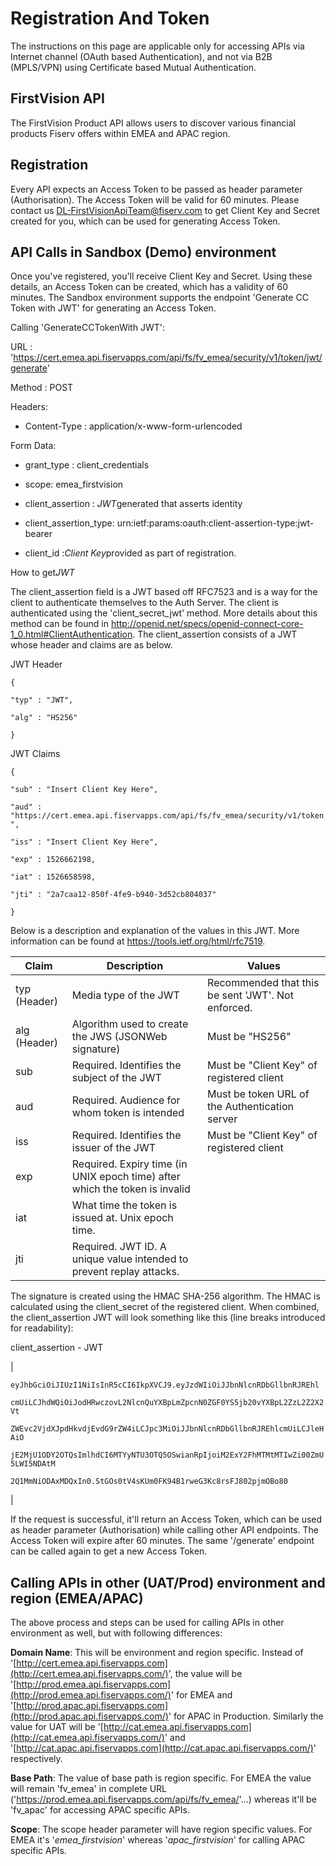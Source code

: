 Registration And Token
======================

The instructions on this page are applicable only for accessing APIs via Internet channel (OAuth based Authentication), and not via B2B (MPLS/VPN) using Certificate based Mutual Authentication.

FirstVision API
---------------

The FirstVision Product API allows users to discover various financial products Fiserv offers within EMEA and APAC region.

Registration
-------------

Every API expects an Access Token to be passed as header parameter (Authorisation). The Access Token will be valid for 60 minutes. Please contact us <DL-FirstVisionApiTeam@fiserv.com> to get Client Key and Secret created for you, which can be used for generating Access Token.

API Calls in Sandbox (Demo) environment
---------------------------------------

Once you've registered, you'll receive Client Key and Secret. Using these details, an Access Token can be created, which has a validity of 60 minutes. The Sandbox environment supports the endpoint 'Generate CC Token with JWT' for generating an Access Token.

Calling 'GenerateCCTokenWith JWT':

URL : '<https://cert.emea.api.fiservapps.com/api/fs/fv_emea/security/v1/token/jwt/generate>'

Method : POST

Headers:

- Content-Type : application/x-www-form-urlencoded

Form Data:

- grant_type : client_credentials

- scope: emea_firstvision

- client_assertion : *JWT*generated that asserts identity

- client_assertion_type: urn:ietf:params:oauth:client-assertion-type:jwt-bearer

- client_id :*Client Key*provided as part of registration.

How to get*JWT*

The client_assertion field is a JWT based off RFC7523 and is a way for the client to authenticate themselves to the Auth Server. The client is authenticated using the 'client_secret_jwt' method. More details about this method can be found in <http://openid.net/specs/openid-connect-core-1_0.html#ClientAuthentication>. The client_assertion consists of a JWT whose header and claims are as below.

JWT Header

`{`

`"typ" : "JWT",`

`"alg" : "HS256"`

`}`

JWT Claims

`{`

`"sub" : "Insert Client Key Here",`

`"aud" : "https://cert.emea.api.fiservapps.com/api/fs/fv_emea/security/v1/token",`

`"iss" : "Insert Client Key Here",`

`"exp" : 1526662198,`

`"iat" : 1526658598,`

`"jti" : "2a7caa12-850f-4fe9-b940-3d52cb804037"`

`}`

Below is a description and explanation of the values in this JWT. More information can be found at <https://tools.ietf.org/html/rfc7519>.

| Claim        | Description                                                                 | Values                                             |
|--------------|-----------------------------------------------------------------------------|----------------------------------------------------|
| typ (Header) | Media type of the JWT                                                       | Recommended that this be sent 'JWT'. Not enforced. |
| alg (Header) | Algorithm used to create the JWS (JSONWeb signature)                        | Must be "HS256"                                    |
| sub          | Required. Identifies the subject of the JWT                                 | Must be "Client Key" of registered client          |
| aud          | Required. Audience for whom token is intended                               | Must be token URL of the Authentication server     |
| iss          | Required. Identifies the issuer of the JWT                                  | Must be "Client Key" of registered client          |
| exp          | Required. Expiry time (in UNIX epoch time) after which the token is invalid |                                                    |
| iat          | What time the token is issued at. Unix epoch time.                          |                                                    |
| jti          | Required. JWT ID. A unique value intended to prevent replay attacks.        |                                                    |

The signature is created using the HMAC SHA-256 algorithm. The HMAC is calculated using the client_secret of the registered client. When combined, the client_assertion JWT will look something like this (line breaks introduced for readability):

client_assertion - JWT

|

`eyJhbGciOiJIUzI1NiIsInR5cCI6IkpXVCJ9.eyJzdWIiOiJJbnNlcnRDbGllbnRJREhl`

`cmUiLCJhdWQiOiJodHRwczovL2NlcnQuYXBpLmZpcnN0ZGF0YS5jb20vYXBpL2ZzL2Z2X2Vt`

`ZWEvc2VjdXJpdHkvdjEvdG9rZW4iLCJpc3MiOiJJbnNlcnRDbGllbnRJREhlcmUiLCJleHAiO`

`jE2MjU1ODY2OTQsImlhdCI6MTYyNTU3OTQ5OSwianRpIjoiM2ExY2FhMTMtMTIwZi00ZmU5LWI5NDAtM`

`2Q1MmNiODAxMDQxIn0.StGOs0tV4sKUm0FK94B1rweG3Kc8rsFJ802pjmOBo80`

|

If the request is successful, it'll return an Access Token, which can be used as header parameter (Authorisation) while calling other API endpoints. The Access Token will expire after 60 minutes. The same '/generate' endpoint can be called again to get a new Access Token.

Calling APIs in other (UAT/Prod) environment and region (EMEA/APAC)
-------------------------------------------------------------------

The above process and steps can be used for calling APIs in other environment as well, but with following differences:

**Domain Name**: This will be environment and region specific. Instead of '[http://cert.emea.api.fiservapps.com](http://cert.emea.api.fiservapps.com/)', the value will be '[http://prod.emea.api.fiservapps.com](http://prod.emea.api.fiservapps.com/)' for EMEA and '[http://prod.apac.api.fiservapps.com](http://prod.apac.api.fiservapps.com/)' for APAC in Production. Similarly the value for UAT will be '[http://cat.emea.api.fiservapps.com](http://cat.emea.api.fiservapps.com/)' and '[http://cat.apac.api.fiservapps.com](http://cat.apac.api.fiservapps.com/)' respectively.

**Base Path**: The value of base path is region specific. For EMEA the value will remain 'fv_emea' in complete URL ('<https://prod.emea.api.fiservapps.com/api/fs/fv_emea/>'...) whereas it'll be 'fv_apac' for accessing APAC specific APIs.

**Scope**: The scope header parameter will have region specific values. For EMEA it's '*emea_firstvision*' whereas '*apac_firstvision*' for calling APAC specific APIs.
